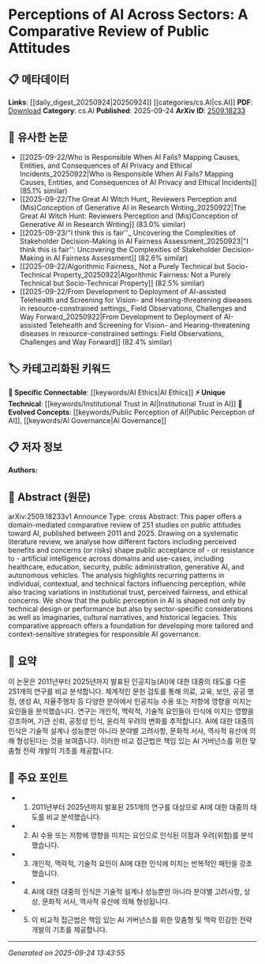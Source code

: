 <!-- KEYWORD_LINKING_METADATA:
{
  "processed_timestamp": "2025-09-24T13:43:55.112859",
  "vocabulary_version": "1.0",
  "selected_keywords": [
    "Public Perception of AI",
    "Institutional Trust in AI",
    "AI Ethics",
    "AI Governance"
  ],
  "rejected_keywords": [],
  "similarity_scores": {
    "Public Perception of AI": 0.72,
    "Institutional Trust in AI": 0.71,
    "AI Ethics": 0.78,
    "AI Governance": 0.75
  },
  "extraction_method": "AI_prompt_based",
  "budget_applied": true,
  "candidates_json": {
    "candidates": [
      {
        "surface": "public attitudes toward AI",
        "canonical": "Public Perception of AI",
        "aliases": [
          "AI Public Opinion",
          "AI Attitudes"
        ],
        "category": "evolved_concepts",
        "rationale": "Understanding public perception is crucial for linking AI technology with societal impact studies.",
        "novelty_score": 0.55,
        "connectivity_score": 0.78,
        "specificity_score": 0.68,
        "link_intent_score": 0.72
      },
      {
        "surface": "institutional trust",
        "canonical": "Institutional Trust in AI",
        "aliases": [
          "Trust in AI Institutions"
        ],
        "category": "unique_technical",
        "rationale": "Institutional trust is a key factor in AI adoption and governance discussions.",
        "novelty_score": 0.65,
        "connectivity_score": 0.7,
        "specificity_score": 0.75,
        "link_intent_score": 0.71
      },
      {
        "surface": "ethical concerns",
        "canonical": "AI Ethics",
        "aliases": [
          "Ethical Issues in AI"
        ],
        "category": "specific_connectable",
        "rationale": "AI ethics is a critical area for linking technical development with societal values.",
        "novelty_score": 0.5,
        "connectivity_score": 0.85,
        "specificity_score": 0.8,
        "link_intent_score": 0.78
      },
      {
        "surface": "responsible AI governance",
        "canonical": "AI Governance",
        "aliases": [
          "Governance of AI",
          "AI Policy"
        ],
        "category": "evolved_concepts",
        "rationale": "AI governance frameworks are essential for linking policy and regulatory discussions.",
        "novelty_score": 0.58,
        "connectivity_score": 0.82,
        "specificity_score": 0.77,
        "link_intent_score": 0.75
      }
    ],
    "ban_list_suggestions": [
      "artificial intelligence",
      "public administration",
      "healthcare",
      "education",
      "security"
    ]
  },
  "decisions": [
    {
      "candidate_surface": "public attitudes toward AI",
      "resolved_canonical": "Public Perception of AI",
      "decision": "linked",
      "scores": {
        "novelty": 0.55,
        "connectivity": 0.78,
        "specificity": 0.68,
        "link_intent": 0.72
      }
    },
    {
      "candidate_surface": "institutional trust",
      "resolved_canonical": "Institutional Trust in AI",
      "decision": "linked",
      "scores": {
        "novelty": 0.65,
        "connectivity": 0.7,
        "specificity": 0.75,
        "link_intent": 0.71
      }
    },
    {
      "candidate_surface": "ethical concerns",
      "resolved_canonical": "AI Ethics",
      "decision": "linked",
      "scores": {
        "novelty": 0.5,
        "connectivity": 0.85,
        "specificity": 0.8,
        "link_intent": 0.78
      }
    },
    {
      "candidate_surface": "responsible AI governance",
      "resolved_canonical": "AI Governance",
      "decision": "linked",
      "scores": {
        "novelty": 0.58,
        "connectivity": 0.82,
        "specificity": 0.77,
        "link_intent": 0.75
      }
    }
  ]
}
-->

# Perceptions of AI Across Sectors: A Comparative Review of Public Attitudes

## 📋 메타데이터

**Links**: [[daily_digest_20250924|20250924]] [[categories/cs.AI|cs.AI]]
**PDF**: [Download](https://arxiv.org/pdf/2509.18233.pdf)
**Category**: cs.AI
**Published**: 2025-09-24
**ArXiv ID**: [2509.18233](https://arxiv.org/abs/2509.18233)

## 🔗 유사한 논문
- [[2025-09-22/Who is Responsible When AI Fails? Mapping Causes, Entities, and Consequences of AI Privacy and Ethical Incidents_20250922|Who is Responsible When AI Fails? Mapping Causes, Entities, and Consequences of AI Privacy and Ethical Incidents]] (85.1% similar)
- [[2025-09-22/The Great AI Witch Hunt_ Reviewers Perception and (Mis)Conception of Generative AI in Research Writing_20250922|The Great AI Witch Hunt: Reviewers Perception and (Mis)Conception of Generative AI in Research Writing]] (83.0% similar)
- [[2025-09-23/"I think this is fair''_ Uncovering the Complexities of Stakeholder Decision-Making in AI Fairness Assessment_20250923|"I think this is fair'': Uncovering the Complexities of Stakeholder Decision-Making in AI Fairness Assessment]] (82.6% similar)
- [[2025-09-22/Algorithmic Fairness_ Not a Purely Technical but Socio-Technical Property_20250922|Algorithmic Fairness: Not a Purely Technical but Socio-Technical Property]] (82.5% similar)
- [[2025-09-22/From Development to Deployment of AI-assisted Telehealth and Screening for Vision- and Hearing-threatening diseases in resource-constrained settings_ Field Observations, Challenges and Way Forward_20250922|From Development to Deployment of AI-assisted Telehealth and Screening for Vision- and Hearing-threatening diseases in resource-constrained settings: Field Observations, Challenges and Way Forward]] (82.4% similar)

## 🏷️ 카테고리화된 키워드
**🔗 Specific Connectable**: [[keywords/AI Ethics|AI Ethics]]
**⚡ Unique Technical**: [[keywords/Institutional Trust in AI|Institutional Trust in AI]]
**🚀 Evolved Concepts**: [[keywords/Public Perception of AI|Public Perception of AI]], [[keywords/AI Governance|AI Governance]]

## 📋 저자 정보

**Authors:** 

## 📄 Abstract (원문)

arXiv:2509.18233v1 Announce Type: cross 
Abstract: This paper offers a domain-mediated comparative review of 251 studies on public attitudes toward AI, published between 2011 and 2025. Drawing on a systematic literature review, we analyse how different factors including perceived benefits and concerns (or risks) shape public acceptance of - or resistance to - artificial intelligence across domains and use-cases, including healthcare, education, security, public administration, generative AI, and autonomous vehicles. The analysis highlights recurring patterns in individual, contextual, and technical factors influencing perception, while also tracing variations in institutional trust, perceived fairness, and ethical concerns. We show that the public perception in AI is shaped not only by technical design or performance but also by sector-specific considerations as well as imaginaries, cultural narratives, and historical legacies. This comparative approach offers a foundation for developing more tailored and context-sensitive strategies for responsible AI governance.

## 📝 요약

이 논문은 2011년부터 2025년까지 발표된 인공지능(AI)에 대한 대중의 태도를 다룬 251개의 연구를 비교 분석합니다. 체계적인 문헌 검토를 통해 의료, 교육, 보안, 공공 행정, 생성 AI, 자율주행차 등 다양한 분야에서 인공지능 수용 또는 저항에 영향을 미치는 요인들을 분석했습니다. 연구는 개인적, 맥락적, 기술적 요인들이 인식에 미치는 영향을 강조하며, 기관 신뢰, 공정성 인식, 윤리적 우려의 변화를 추적합니다. AI에 대한 대중의 인식은 기술적 설계나 성능뿐만 아니라 분야별 고려사항, 문화적 서사, 역사적 유산에 의해 형성된다는 것을 보여줍니다. 이러한 비교 접근법은 책임 있는 AI 거버넌스를 위한 맞춤형 전략 개발의 기초를 제공합니다.

## 🎯 주요 포인트

- 1. 2011년부터 2025년까지 발표된 251개의 연구를 대상으로 AI에 대한 대중의 태도를 비교 분석했습니다.
- 2. AI 수용 또는 저항에 영향을 미치는 요인으로 인식된 이점과 우려(위험)를 분석했습니다.
- 3. 개인적, 맥락적, 기술적 요인이 AI에 대한 인식에 미치는 반복적인 패턴을 강조했습니다.
- 4. AI에 대한 대중의 인식은 기술적 설계나 성능뿐만 아니라 분야별 고려사항, 상상, 문화적 서사, 역사적 유산에 의해 형성됩니다.
- 5. 이 비교적 접근법은 책임 있는 AI 거버넌스를 위한 맞춤형 및 맥락 민감한 전략 개발의 기초를 제공합니다.


---

*Generated on 2025-09-24 13:43:55*